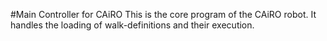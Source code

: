 #Main Controller for CAiRO
This is the core program of the CAiRO robot. It handles the loading of walk-definitions and their execution.